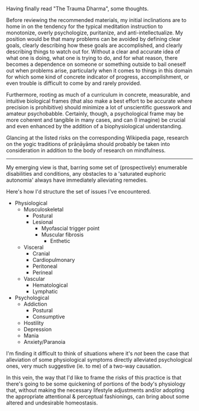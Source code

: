 Having finally read "The Trauma Dharma", some thoughts.

Before reviewing the recommended materials, my initial inclinations are to home in on the tendency for the typical meditation instruction to monotonize, overly psychologize, puritanize, and anti-intellectualize. My position would be that many problems can be avoided by defining clear goals, clearly describing how these goals are accomplished, and clearly describing things to watch out for. Without a clear and accurate idea of what one is doing, what one is trying to do, and for what reason, there becomes a dependence on someone or something outside to bail oneself out when problems arise, particularly when it comes to things in this domain for which some kind of concrete indicator of progress, accomplishment, or even trouble is difficult to come by and rarely provided.

Furthermore, rooting as much of a curriculum in concrete, measurable, and intuitive biological frames (that also make a best effort to be accurate where precision is prohibitive) should minimize a lot of unscientific guesswork and amateur psychobabble. Certainly, though, a psychological frame may be more coherent and tangible in many cases, and can (I imagine) be crucial and even enhanced by the addition of a biophysiological understanding.

Glancing at the listed risks on the corresponding Wikipedia page, research on the yogic traditions of prāṇāyāma should probably be taken into consideration in addition to the body of research on mindfulness.

***

My emerging view is that, barring some set of (prospectively) enumerable disabilities and conditions, any obstacles to a 'saturated euphoric autonomia' always have immediately alleviating remedies. 

Here's how I'd structure the set of issues I've encountered.

- Physiological
  - Musculoskeletal
    - Postural
    - Lesional
      - Myofascial trigger point
      - Muscular fibrosis
        - Enthetic
  - Visceral
    - Cranial
    - Cardiopulmonary
    - Peritoneal
    - Perineal
  - Vascular
    - Hematological
    - Lymphatic
- Psychological
  - Addiction
    - Postural
    - Consumptive
  - Hostility
  - Depression
  - Mania
  - Anxiety/Paranoia

I'm finding it difficult to think of situations where it's *not* been the case that alleviation of some physiological symptoms directly alleviated psychological ones, very much suggestive (ie. to me) of a two-way causation.

In this vein, the way that I'd like to frame the risks of this practice is that there's going to be some quickening of portions of the body's physiology that, without making the necessary lifestyle adjustments and/or adopting the appropriate attentional & perceptual fashionings, can bring about some altered and undesirable homeostasis.


